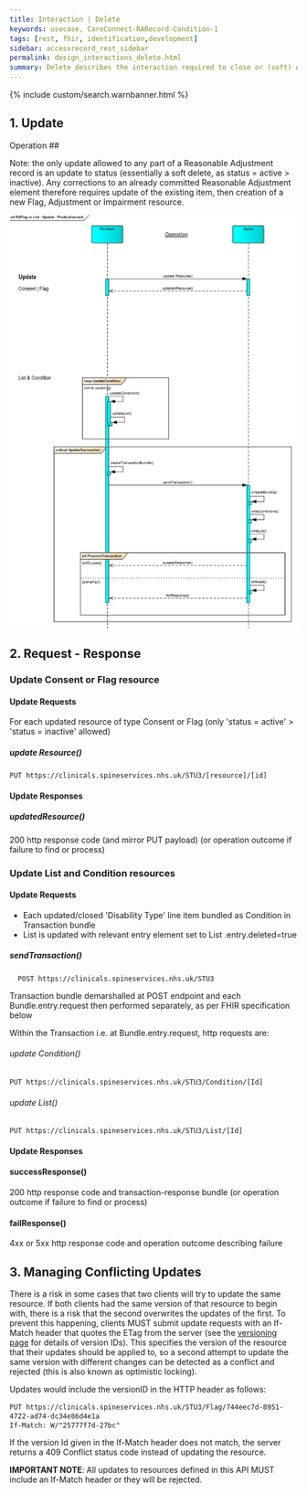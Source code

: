 ```yaml
---
title: Interaction | Delete
keywords: usecase, CareConnect-RARecord-Condition-1
tags: [rest, fhir, identification,development]
sidebar: accessrecord_rest_sidebar
permalink: design_interactions_delete.html
summary: Delete describes the interaction required to close or (soft) delete a new Reasonable Adjustment Flag, an Adjustment or an Impairment on Spine via the FHIR&reg; Reasonable Adjustments API. [To remove the whole Reasonable Adjustment Flag, the Remove Flag operation can be used.]
---
```

{% include custom/search.warnbanner.html %}

## 1. Update 
Operation ##

Note: the only update allowed to any part of a Reasonable Adjustment record is an update to status (essentially a soft delete, as status = active > inactive).
Any corrections to an already committed Reasonable Adjustment element therefore requires update of the existing item, then creation of a new Flag, Adjustment or Impairment resource.


<img src="images/sequenceDiagrams/RAFlag-Update-Productionised.png" style="width:700px;">

## 2. Request - Response ##

### Update Consent or Flag resource ###

#### Update Requests ####

For each updated resource of type Consent or Flag (only 'status = active' > 'status = inactive' allowed)
##### update Resource() #####
```
PUT https://clinicals.spineservices.nhs.uk/STU3/[resource]/[id]
```
#### Update Responses ####

##### updatedResource() #####

  200 http response code (and mirror PUT payload)
(or operation outcome if failure to find or process)

### Update List and Condition resources ###

#### Update Requests ####

- Each updated/closed 'Disability Type' line item bundled as Condition in Transaction bundle
- List is updated with relevant entry element set to List .entry.deleted=true

##### sendTransaction() #####
```
  POST https://clinicals.spineservices.nhs.uk/STU3
```
Transaction bundle demarshalled at POST endpoint and each Bundle.entry.request then performed separately, as per FHIR specification below

Within the Transaction i.e. at Bundle.entry.request, http requests are:

###### update Condition() ######
```
PUT https://clinicals.spineservices.nhs.uk/STU3/Condition/[Id]
```
###### update List() ######
```
PUT https://clinicals.spineservices.nhs.uk/STU3/List/[Id]
```



#### Update Responses ####

#### successResponse() ####

  200 http response code and transaction-response bundle 
(or operation outcome if failure to find or process)

#### failResponse() ####

  4xx or 5xx http response code and operation outcome describing failure

## 3. Managing Conflicting Updates

There is a risk in some cases that two clients will try to update the same resource. If both clients had the same version of that resource to begin with, there is a risk that the second overwrites the updates of the first. To prevent this happening, clients MUST submit update requests with an If-Match header that quotes the ETag from the server (see the [versioning page](explore_versioning.html) for details of version IDs). This specifies the version of the resource that their updates should be applied to, so a second attempt to update the same version with different changes can be detected as a conflict and rejected (this is also known as optimistic locking).

Updates would include the versionID in the HTTP header as follows:

```
PUT https://clinicals.spineservices.nhs.uk/STU3/Flag/744eec7d-8951-4722-ad74-dc34e86d4e1a
If-Match: W/"25777f7d-27bc"
```

If the version Id given in the If-Match header does not match, the server returns a 409 Conflict status code instead of updating the resource.

**IMPORTANT NOTE**: All updates to resources defined in this API MUST include an If-Match header or they will be rejected.
